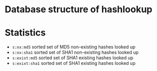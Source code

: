 # Database structure of hashlookup

# Statistics

- `s:nx:md5` sorted set of MD5 non-existing hashes looked up
- `s:nx:sha1` sorted set of SHA1 non-existing hashes looked up
- `s:exist:md5` sorted set of SHA1 existing hashes looked up
- `s:exixt:sha1` sorted set of SHA1 existing hashes looked up
